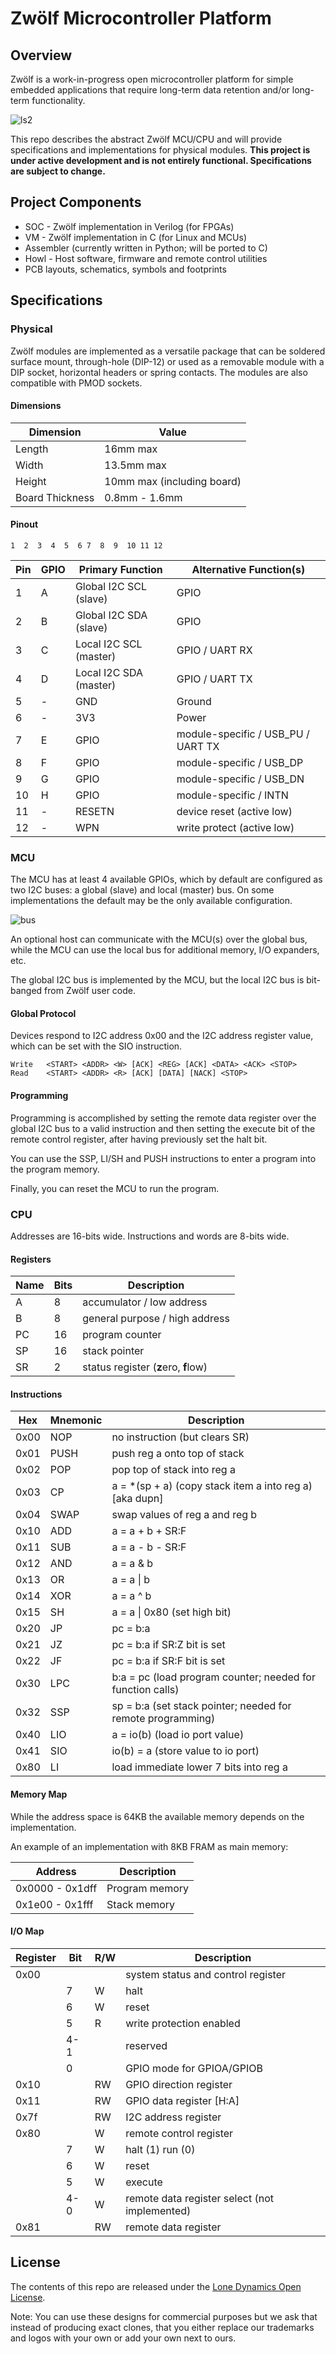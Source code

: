 # Zwölf Microcontroller Platform

## Overview

Zwölf is a work-in-progress open microcontroller platform for simple embedded applications that require long-term data retention and/or long-term functionality.

![ls2](docs/ls2_render.png)

This repo describes the abstract Zwölf MCU/CPU and will provide specifications and implementations for physical modules. **This project is under active development and is not entirely functional. Specifications are subject to change.**

## Project Components

 * SOC - Zwölf implementation in Verilog (for FPGAs)
 * VM - Zwölf implementation in C (for Linux and MCUs)
 * Assembler (currently written in Python; will be ported to C)
 * Howl - Host software, firmware and remote control utilities
 * PCB layouts, schematics, symbols and footprints

## Specifications

### Physical

Zwölf modules are implemented as a versatile package that can be soldered surface mount, through-hole (DIP-12) or used as a removable module with a DIP socket, horizontal headers or spring contacts. The modules are also compatible with PMOD sockets.

#### Dimensions

| Dimension | Value |
| --------- | ----- |
| Length | 16mm max |
| Width | 13.5mm max |
| Height | 10mm max (including board) |
| Board Thickness | 0.8mm - 1.6mm |

#### Pinout

``
1  2  3  4  5  6
7  8  9  10 11 12
``

| Pin | GPIO | Primary Function | Alternative Function(s) |
|-----|------|------------------|-------------------------|
| 1 | A | Global I2C SCL (slave) | GPIO |
| 2 | B | Global I2C SDA (slave) | GPIO |
| 3 | C | Local I2C SCL (master) | GPIO / UART RX |
| 4 | D | Local I2C SDA (master) | GPIO / UART TX |
| 5 | - | GND | Ground |
| 6 | - | 3V3 | Power |
| 7 | E | GPIO | module-specific / USB\_PU / UART TX |
| 8 | F | GPIO | module-specific / USB\_DP |
| 9 | G | GPIO | module-specific / USB\_DN |
| 10 | H | GPIO | module-specific / INTN |
| 11 | - | RESETN | device reset (active low) |
| 12 | - | WPN | write protect (active low) |

### MCU

The MCU has at least 4 available GPIOs, which by default are configured as two I2C buses: a global (slave) and local (master) bus. On some implementations the default may be the only available configuration.

![bus](docs/bus-overview.png)

An optional host can communicate with the MCU(s) over the global bus, while the MCU can use the local bus for additional memory, I/O expanders, etc.

The global I2C bus is implemented by the MCU, but the local I2C bus is bit-banged from Zwölf user code.

#### Global Protocol

Devices respond to I2C address 0x00 and the I2C address register value, which can be set with the SIO instruction.

```
Write	<START> <ADDR> <W> [ACK] <REG> [ACK] <DATA> <ACK> <STOP> 
Read	<START> <ADDR> <R> [ACK] [DATA] [NACK] <STOP>
```

#### Programming

Programming is accomplished by setting the remote data register over the global I2C bus to a valid instruction and then setting the execute bit of the remote control register, after having previously set the halt bit.

You can use the SSP, LI/SH and PUSH instructions to enter a program into the program memory.

Finally, you can reset the MCU to run the program.

### CPU

Addresses are 16-bits wide. Instructions and words are 8-bits wide.

#### Registers

| Name | Bits | Description |
|------|------|-------------|
| A | 8 | accumulator / low address |
| B | 8 | general purpose / high address |
| PC | 16 | program counter |
| SP | 16 | stack pointer |
| SR | 2 | status register (**z**ero, **f**low) |

#### Instructions

| Hex | Mnemonic | Description |
|-----|----------|-------------|
| 0x00 | NOP | no instruction (but clears SR) |
| 0x01 | PUSH | push reg a onto top of stack |
| 0x02 | POP | pop top of stack into reg a |
| 0x03 | CP | a = \*(sp + a) (copy stack item a into reg a) [aka dupn] |
| 0x04 | SWAP | swap values of reg a and reg b |
| 0x10 | ADD | a = a + b + SR:F |
| 0x11 | SUB | a = a - b - SR:F |
| 0x12 | AND | a = a & b |
| 0x13 | OR | a = a \| b |
| 0x14 | XOR | a = a ^ b |
| 0x15 | SH | a = a \| 0x80 (set high bit) |
| 0x20 | JP | pc = b:a |
| 0x21 | JZ | pc = b:a if SR:Z bit is set |
| 0x22 | JF | pc = b:a if SR:F bit is set |
| 0x30 | LPC | b:a = pc (load program counter; needed for function calls) |
| 0x32 | SSP | sp = b:a (set stack pointer; needed for remote programming) |
| 0x40 | LIO | a = io(b) (load io port value) |
| 0x41 | SIO | io(b) = a (store value to io port) |
| 0x80 | LI | load immediate lower 7 bits into reg a |

#### Memory Map

While the address space is 64KB the available memory depends on the implementation.

An example of an implementation with 8KB FRAM as main memory:

| Address | Description |
|---------|-------------|
| 0x0000 - 0x1dff | Program memory |
| 0x1e00 - 0x1fff | Stack memory |

#### I/O Map

| Register | Bit | R/W | Description |
|----------|-----|-----|-------------|
| 0x00 | | | system status and control register |
| | 7 | W | halt |
| | 6 | W | reset |
| | 5 | R | write protection enabled |
| | 4-1 | | reserved |
| | 0 | | GPIO mode for GPIOA/GPIOB |
| 0x10 | | RW | GPIO direction register |
| 0x11 | | RW | GPIO data register [H:A] |
| 0x7f | | RW | I2C address register |
| 0x80 | | W | remote control register |
| | 7 | W | halt (1) run (0) |
| | 6 | W | reset |
| | 5 | W | execute |
| | 4-0 | W | remote data register select (not implemented) |
| 0x81 | | RW | remote data register |

## License

The contents of this repo are released under the [Lone Dynamics Open License](LICENSE.md).

Note: You can use these designs for commercial purposes but we ask that instead of producing exact clones, that you either replace our trademarks and logos with your own or add your own next to ours.

